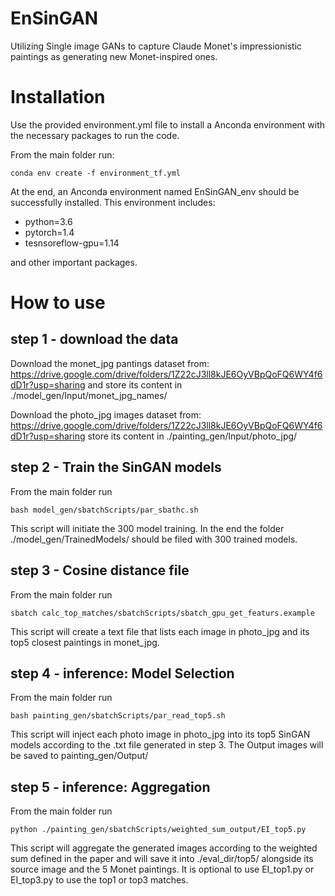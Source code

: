 # EnSinGAN
Utilizing Single image GANs to capture Claude Monet's impressionistic paintings as generating new Monet-inspired ones.

# Installation
Use the provided environment.yml file to install a Anconda environment with the necessary packages to run the code. 

From the main folder run:
```
conda env create -f environment_tf.yml
```
At the end, an Anconda environment named EnSinGAN_env should be successfully installed. This environment includes:
- python=3.6
- pytorch=1.4
- tesnsoreflow-gpu=1.14

and other important packages.


# How to use
## step 1 - download the data
Download the monet_jpg pantings dataset from: https://drive.google.com/drive/folders/1Z22cJ3ll8kJE6OyVBpQoFQ6WY4f6dD1r?usp=sharing
and store its content in ./model_gen/Input/monet_jpg_names/ 

Download the photo_jpg images dataset from: https://drive.google.com/drive/folders/1Z22cJ3ll8kJE6OyVBpQoFQ6WY4f6dD1r?usp=sharing
store its content in ./painting_gen/Input/photo_jpg/

## step 2 - Train the SinGAN models
From the main folder run
```
bash model_gen/sbatchScripts/par_sbathc.sh
```
This script will initiate the 300 model training. In the end the folder ./model_gen/TrainedModels/ should be filed with 300 trained models.


## step 3 - Cosine distance file
From the main folder run
```
sbatch calc_top_matches/sbatchScripts/sbatch_gpu_get_featurs.example
```
This script will create a text file that lists each image in photo_jpg and its top5 closest paintings in monet_jpg.

## step 4 - inference: Model Selection
From the main folder run
```
bash painting_gen/sbatchScripts/par_read_top5.sh
```
This script will inject each photo image in photo_jpg into its top5 SinGAN models according to the .txt file generated in step 3. The Output images will be saved to painting_gen/Output/

## step 5 - inference: Aggregation
From the main folder run
```
python ./painting_gen/sbatchScripts/weighted_sum_output/EI_top5.py
```
This script will aggregate the generated images according to the weighted sum defined in the paper and will save it into ./eval_dir/top5/ alongside its source image and the 5 Monet paintings. It is optional to use EI_top1.py or EI_top3.py to use the top1 or top3 matches.
